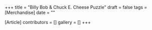 +++
title = "Billy Bob & Chuck E. Cheese Puzzle"
draft = false
tags = [Merchandise]
date = ""

[Article]
contributors = []
gallery = []
+++